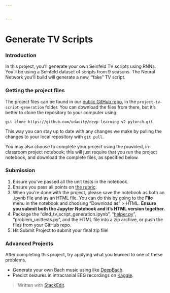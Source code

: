 ```yaml
---


---
```


<h1 id="generate-tv-scripts">Generate TV Scripts</h1>
<h3 id="introduction">Introduction</h3>
<p>In this project, you’ll generate your own Seinfeld TV scripts using RNNs. You’ll be using a Seinfeld dataset of scripts from 9 seasons. The Neural Network you’ll build will generate a new, “fake” TV script.</p>
<h3 id="getting-the-project-files">Getting the project files</h3>
<p>The project files can be found in our  <a href="https://github.com/udacity/deep-learning-v2-pytorch">public GitHub repo</a>, in the  <code>project-tv-script-generation</code>  folder. You can download the files from there, but it’s better to clone the repository to your computer using:</p>
<pre><code>git clone https://github.com/udacity/deep-learning-v2-pytorch.git
</code></pre>
<p>This way you can stay up to date with any changes we make by pulling the changes to your local repository with  <code>git pull</code>.</p>
<p>You may also choose to complete your project using the provided, in-classroom project notebook; this will just require that you run the project notebook, and download the complete files, as specified below.</p>
<h3 id="submission">Submission</h3>
<ol>
<li>Ensure you’ve passed all the unit tests in the notebook.</li>
<li>Ensure you pass all points on  <a href="https://review.udacity.com/#!/rubrics/2260/view">the rubric</a>.</li>
<li>When you’re done with the project, please save the notebook as both an .ipynb file and as an HTML file. You can do this by going to the  <strong>File</strong>  menu in the notebook and choosing “Download as” &gt; HTML.  <strong>Ensure you submit both the Jupyter Notebook and it’s HTML version together.</strong></li>
<li>Package the “dlnd_tv_script_generation.ipynb”, “<a href="http://helper.py">helper.py</a>”, “problem_unittests.py”, and the HTML file into a zip archive, or push the files from your GitHub repo.</li>
<li>Hit Submit Project to submit your final zip file!</li>
</ol>
<h3 id="advanced-projects">Advanced Projects</h3>
<p>After completing this project, try applying what you learned to one of these problems.</p>
<ul>
<li>Generate your own Bach music using like  <a href="https://arxiv.org/pdf/1612.01010.pdf">DeepBach</a>.</li>
<li>Predict seizures in intracranial EEG recordings on  <a href="https://www.kaggle.com/c/seizure-prediction">Kaggle</a>.</li>
</ul>
<blockquote>
<p>Written with <a href="https://stackedit.io/">StackEdit</a>.</p>
</blockquote>

